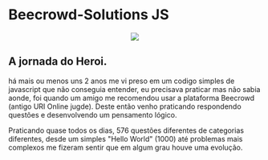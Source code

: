 # Beecrowd-Solutions JS

<div align = 'center' style="margin-bottom: 20px;" >
    <a href='https://www.beecrowd.com.br/' target='_blank'>
        <img src='https://www.beecrowd.com.br/judge/img/5.0/logo-beecrowd.png' height='auto'/>
    </a>
</div>


## A jornada do Heroi.

há mais ou menos uns 2 anos me vi preso em um codigo simples de javascript que não conseguia entender, eu
precisava praticar mas não sabia aonde, foi quando um amigo me recomendou usar a plataforma Beecrowd (antigo URI Online jugde). Deste então venho praticando respondendo questões e desenvolvendo um pensamento lógico.

Praticando quase todos os dias, 576 questões diferentes de categorias diferentes, desde um simples "Hello World" (1000)
até problemas mais complexos me fizeram sentir que em algum grau houve uma evolução.
